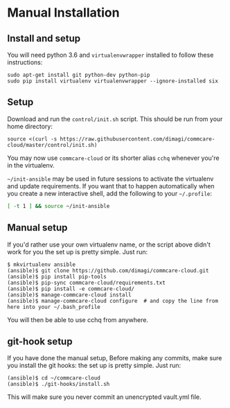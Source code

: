 # Manual Installation

## Install and setup
You will need python 3.6 and `virtualenvwrapper` installed to follow these instructions:

```
sudo apt-get install git python-dev python-pip
sudo pip install virtualenv virtualenvwrapper --ignore-installed six
```

## Setup

Download and run the `control/init.sh` script. This should be run from your home directory:

```
source <(curl -s https://raw.githubusercontent.com/dimagi/commcare-cloud/master/control/init.sh)
```

You may now use `commcare-cloud` or its shorter alias `cchq` whenever you're in the virtualenv.

`~/init-ansible` may be used in future sessions to activate the virtualenv and
update requirements. If you want that to happen automatically when you create a
new interactive shell, add the following to your `~/.profile`:

```sh
[ -t 1 ] && source ~/init-ansible
```

## Manual setup

If you'd rather use your own virtualenv name, or the script above didn't work for you
the set up is pretty simple. Just run:

```
$ mkvirtualenv ansible
(ansible)$ git clone https://github.com/dimagi/commcare-cloud.git
(ansible)$ pip install pip-tools
(ansible)$ pip-sync commcare-cloud/requirements.txt
(ansible)$ pip install -e commcare-cloud/
(ansible)$ manage-commcare-cloud install
(ansible)$ manage-commcare-cloud configure  # and copy the line from here into your ~/.bash_profile
```

You will then be able to use cchq from anywhere.

## git-hook setup

If you have done the manual setup, Before making any commits, make sure you install the git hooks:
the set up is pretty simple. Just run:

```
(ansible)$ cd ~/commcare-cloud
(ansible)$ ./git-hooks/install.sh
```

This will make sure you never commit an unencrypted vault.yml file.
